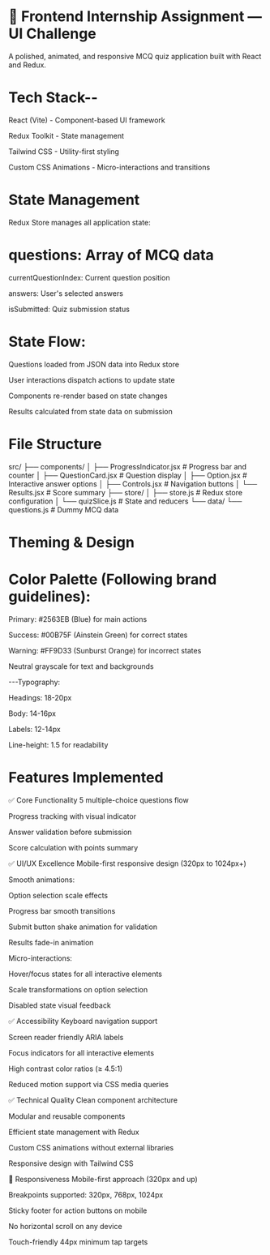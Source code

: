 # 🌟 Frontend Internship Assignment — UI Challenge

A polished, animated, and responsive MCQ quiz application built with React and Redux.

# Tech Stack--

React (Vite) - Component-based UI framework

Redux Toolkit - State management

Tailwind CSS - Utility-first styling

Custom CSS Animations - Micro-interactions and transitions

#  State Management

Redux Store manages all application state:

# questions: Array of MCQ data

currentQuestionIndex: Current question position

answers: User's selected answers

isSubmitted: Quiz submission status

#  State Flow:

Questions loaded from JSON data into Redux store

User interactions dispatch actions to update state

Components re-render based on state changes

Results calculated from state data on submission


#  File Structure
src/
├── components/
│   ├── ProgressIndicator.jsx  # Progress bar and counter
│   ├── QuestionCard.jsx       # Question display
│   ├── Option.jsx            # Interactive answer options
│   ├── Controls.jsx          # Navigation buttons
│   └── Results.jsx           # Score summary
├── store/
│   ├── store.js              # Redux store configuration
│   └── quizSlice.js          # State and reducers
└── data/
    └── questions.js          # Dummy MCQ data

#  Theming & Design

#  Color Palette (Following brand guidelines):

Primary: #2563EB (Blue) for main actions

Success: #00B75F (Ainstein Green) for correct states

Warning: #FF9D33 (Sunburst Orange) for incorrect states

Neutral grayscale for text and backgrounds

---Typography:

Headings: 18-20px

Body: 14-16px

Labels: 12-14px

Line-height: 1.5 for readability


 #  Features Implemented
 
✅ Core Functionality
5 multiple-choice questions flow

Progress tracking with visual indicator

Answer validation before submission

Score calculation with points summary

✅ UI/UX Excellence
Mobile-first responsive design (320px to 1024px+)

Smooth animations:

Option selection scale effects

Progress bar smooth transitions

Submit button shake animation for validation

Results fade-in animation

Micro-interactions:

Hover/focus states for all interactive elements

Scale transformations on option selection

Disabled state visual feedback

✅ Accessibility
Keyboard navigation support

Screen reader friendly ARIA labels

Focus indicators for all interactive elements

High contrast color ratios (≥ 4.5:1)

Reduced motion support via CSS media queries

✅ Technical Quality
Clean component architecture

Modular and reusable components

Efficient state management with Redux

Custom CSS animations without external libraries

Responsive design with Tailwind CSS

📱 Responsiveness
Mobile-first approach (320px and up)

Breakpoints supported: 320px, 768px, 1024px

Sticky footer for action buttons on mobile

No horizontal scroll on any device

Touch-friendly 44px minimum tap targets